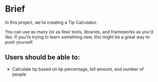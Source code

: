 # Brief

In this project, we're creating a Tip Calculator.

You can use as many (or as few) tools, libraries, and frameworks as you'd like. If you're trying to learn something new, this might be a great way to push yourself.

## Users should be able to:

- Calculate tip based on tip percentage, bill amount, and number of people
